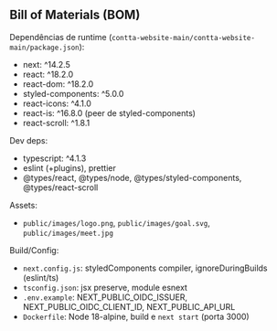 ## Bill of Materials (BOM)

Dependências de runtime (`contta-website-main/contta-website-main/package.json`):
- next: ^14.2.5
- react: ^18.2.0
- react-dom: ^18.2.0
- styled-components: ^5.0.0
- react-icons: ^4.1.0
- react-is: ^16.8.0 (peer de styled-components)
- react-scroll: ^1.8.1

Dev deps:
- typescript: ^4.1.3
- eslint (+plugins), prettier
- @types/react, @types/node, @types/styled-components, @types/react-scroll

Assets:
- `public/images/logo.png`, `public/images/goal.svg`, `public/images/meet.jpg`

Build/Config:
- `next.config.js`: styledComponents compiler, ignoreDuringBuilds (eslint/ts)
- `tsconfig.json`: jsx preserve, module esnext
- `.env.example`: NEXT_PUBLIC_OIDC_ISSUER, NEXT_PUBLIC_OIDC_CLIENT_ID, NEXT_PUBLIC_API_URL
- `Dockerfile`: Node 18-alpine, build e `next start` (porta 3000)

